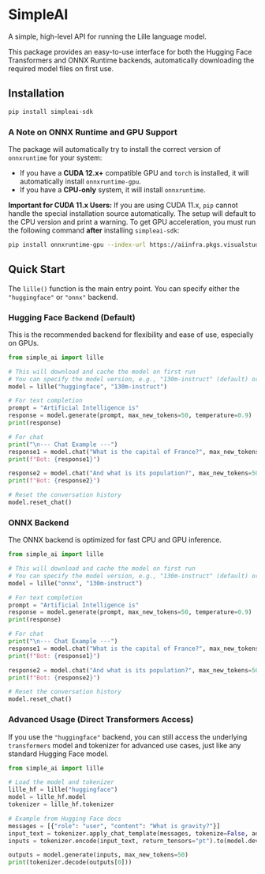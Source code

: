 # SimpleAI

A simple, high-level API for running the Lille language model.

This package provides an easy-to-use interface for both the Hugging Face Transformers and ONNX Runtime backends, automatically downloading the required model files on first use.

## Installation

```bash
pip install simpleai-sdk
```

### A Note on ONNX Runtime and GPU Support

The package will automatically try to install the correct version of `onnxruntime` for your system:

-   If you have a **CUDA 12.x+** compatible GPU and `torch` is installed, it will automatically install `onnxruntime-gpu`.
-   If you have a **CPU-only** system, it will install `onnxruntime`.

**Important for CUDA 11.x Users:**
If you are using CUDA 11.x, `pip` cannot handle the special installation source automatically. The setup will default to the CPU version and print a warning. To get GPU acceleration, you must run the following command **after** installing `simpleai-sdk`:

```bash
pip install onnxruntime-gpu --index-url https://aiinfra.pkgs.visualstudio.com/PublicPackages/_packaging/onnxruntime-cuda-11/pypi/simple/
```

## Quick Start

The `lille()` function is the main entry point. You can specify either the `"huggingface"` or `"onnx"` backend.

### Hugging Face Backend (Default)

This is the recommended backend for flexibility and ease of use, especially on GPUs.

```python
from simple_ai import lille

# This will download and cache the model on first run
# You can specify the model version, e.g., "130m-instruct" (default) or "130m-base"
model = lille("huggingface", "130m-instruct") 

# For text completion
prompt = "Artificial Intelligence is"
response = model.generate(prompt, max_new_tokens=50, temperature=0.9)
print(response)

# For chat
print("\n--- Chat Example ---")
response1 = model.chat("What is the capital of France?", max_new_tokens=50, top_k=200)
print(f"Bot: {response1}")

response2 = model.chat("And what is its population?", max_new_tokens=50, top_p=0.90)
print(f"Bot: {response2}")

# Reset the conversation history
model.reset_chat()
```

### ONNX Backend

The ONNX backend is optimized for fast CPU and GPU inference.

```python
from simple_ai import lille

# This will download and cache the model on first run
# You can specify the model version, e.g., "130m-instruct" (default) or "130m-base"
model = lille("onnx", "130m-instruct") 

# For text completion
prompt = "Artificial Intelligence is"
response = model.generate(prompt, max_new_tokens=50, temperature=0.9)
print(response)

# For chat
print("\n--- Chat Example ---")
response1 = model.chat("What is the capital of France?", max_new_tokens=50, top_k=200)
print(f"Bot: {response1}")

response2 = model.chat("And what is its population?", max_new_tokens=50, top_p=0.90)
print(f"Bot: {response2}")

# Reset the conversation history
model.reset_chat()
```

### Advanced Usage (Direct Transformers Access)

If you use the `"huggingface"` backend, you can still access the underlying `transformers` model and tokenizer for advanced use cases, just like any standard Hugging Face model.

```python
from simple_ai import lille

# Load the model and tokenizer
lille_hf = lille("huggingface")
model = lille_hf.model
tokenizer = lille_hf.tokenizer

# Example from Hugging Face docs
messages = [{"role": "user", "content": "What is gravity?"}]
input_text = tokenizer.apply_chat_template(messages, tokenize=False, add_generation_prompt=True)
inputs = tokenizer.encode(input_text, return_tensors="pt").to(model.device)

outputs = model.generate(inputs, max_new_tokens=50)
print(tokenizer.decode(outputs[0]))
